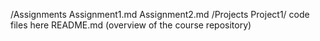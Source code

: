 /Assignments
  Assignment1.md
  Assignment2.md
/Projects
  Project1/
    code files here
README.md (overview of the course repository)
